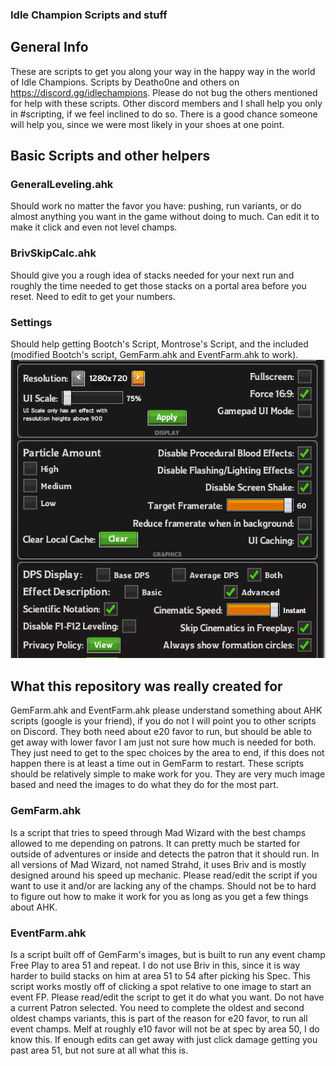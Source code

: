 ### Idle Champion Scripts and stuff
## General Info
These are scripts to get you along your way in the happy way in the world of Idle Champions. Scripts by Deatho0ne and others on https://discord.gg/idlechampions. Please do not bug the others mentioned for help with these scripts. Other discord members and I shall help you only in #scripting, if we feel inclined to do so. There is a good chance someone will help you, since we were most likely in your shoes at one point.

## Basic Scripts and other helpers
### GeneralLeveling.ahk
Should work no matter the favor you have: pushing, run variants, or do almost anything you want in the game without doing to much. Can edit it to make it click and even not level champs.

### BrivSkipCalc.ahk
Should give you a rough idea of stacks needed for your next run and roughly the time needed to get those stacks on a portal area before you reset. Need to edit to get your numbers.

### Settings
Should help getting Bootch's Script, Montrose's Script, and the included (modified Bootch's script, GemFarm.ahk and EventFarm.ahk to work). 
![Settings For Scripts to Follow](https://github.com/Deatho0ne/IdleChamp-Deatho0ne/blob/master/SettingsUsed.PNG)

## What this repository was really created for
GemFarm.ahk and EventFarm.ahk please understand something about AHK scripts (google is your friend), if you do not I will point you to other scripts on Discord. They both need about e20 favor to run, but should be able to get away with lower favor I am just not sure how much is needed for both. They just need to get to the spec choices by the area to end, if this does not happen there is at least a time out in GemFarm to restart.
These scripts should be relatively simple to make work for you. They are very much image based and need the images to do what they do for the most part.

### GemFarm.ahk
Is a script that tries to speed through Mad Wizard with the best champs allowed to me depending on patrons. It can pretty much be started for outside of adventures or inside and detects the patron that it should run. In all versions of Mad Wizard, not named Strahd, it uses Briv and is mostly designed around his speed up mechanic. Please read/edit the script if you want to use it and/or are lacking any of the champs.  Should not be to hard to figure out how to make it work for you as long as you get a few things about AHK.

### EventFarm.ahk
Is a script built off of GemFarm's images, but is built to run any event champ Free Play to area 51 and repeat. I do not use Briv in this, since it is way harder to build stacks on him at area 51 to 54 after picking his Spec. This script works mostly off of clicking a spot relative to one image to start an event FP. Please read/edit the script to get it do what you want.
Do not have a current Patron selected. You need to complete the oldest and second oldest champs variants, this is part of the reason for e20 favor, to run all event champs. Melf at roughly e10 favor will not be at spec by area 50, I do know this. If enough edits can get away with just click damage getting you past area 51, but not sure at all what this is.